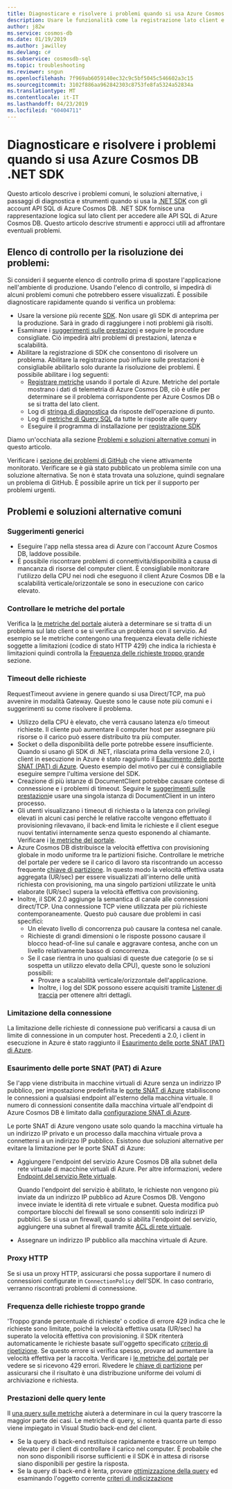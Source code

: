 ```yaml
---
title: Diagnosticare e risolvere i problemi quando si usa Azure Cosmos DB .NET SDK
description: Usare le funzionalità come la registrazione lato client e altri strumenti di terze parti per identificare, diagnosticare e risolvere i problemi di Azure Cosmos DB quando si usa .NET SDK.
author: j82w
ms.service: cosmos-db
ms.date: 01/19/2019
ms.author: jawilley
ms.devlang: c#
ms.subservice: cosmosdb-sql
ms.topic: troubleshooting
ms.reviewer: sngun
ms.openlocfilehash: 7f969ab6059140ec32c9c5bf5045c546602a3c15
ms.sourcegitcommit: 3102f886aa962842303c8753fe8fa5324a52834a
ms.translationtype: MT
ms.contentlocale: it-IT
ms.lasthandoff: 04/23/2019
ms.locfileid: "60404711"
---
```

# <a name="diagnose-and-troubleshoot-issues-when-using-azure-cosmos-db-net-sdk"></a>Diagnosticare e risolvere i problemi quando si usa Azure Cosmos DB .NET SDK
Questo articolo descrive i problemi comuni, le soluzioni alternative, i passaggi di diagnostica e strumenti quando si usa la [.NET SDK](sql-api-sdk-dotnet.md) con gli account API SQL di Azure Cosmos DB.
.NET SDK fornisce una rappresentazione logica sul lato client per accedere alle API SQL di Azure Cosmos DB. Questo articolo descrive strumenti e approcci utili ad affrontare eventuali problemi.

## <a name="checklist-for-troubleshooting-issues"></a>Elenco di controllo per la risoluzione dei problemi:
Si consideri il seguente elenco di controllo prima di spostare l'applicazione nell'ambiente di produzione. Usando l'elenco di controllo, si impedirà di alcuni problemi comuni che potrebbero essere visualizzati. È possibile diagnosticare rapidamente quando si verifica un problema:

*   Usare la versione più recente [SDK](https://github.com/Azure/azure-cosmos-dotnet-v2/blob/master/changelog.md). Non usare gli SDK di anteprima per la produzione. Sarà in grado di raggiungere i noti problemi già risolti.
*   Esaminare i [suggerimenti sulle prestazioni](performance-tips.md) e seguire le procedure consigliate. Ciò impedirà altri problemi di prestazioni, latenza e scalabilità.
*   Abilitare la registrazione di SDK che consentono di risolvere un problema. Abilitare la registrazione può influire sulle prestazioni è consigliabile abilitarlo solo durante la risoluzione dei problemi. È possibile abilitare i log seguenti:
    *   [Registrare metriche](monitor-accounts.md) usando il portale di Azure. Metriche del portale mostrano i dati di telemetria di Azure Cosmos DB, ciò è utile per determinare se il problema corrispondente per Azure Cosmos DB o se si tratta del lato client.
    *   Log di [stringa di diagnostica](https://docs.microsoft.com/dotnet/api/microsoft.azure.documents.client.resourceresponsebase.requestdiagnosticsstring?view=azure-dotnet) da risposte dell'operazione di punto.
    *   Log di [metriche di Query SQL](sql-api-query-metrics.md) da tutte le risposte alle query 
    *   Eseguire il programma di installazione per [registrazione SDK]( https://github.com/Azure/azure-cosmos-dotnet-v2/blob/master/docs/documentdb-sdk_capture_etl.md)

Diamo un'occhiata alla sezione [Problemi e soluzioni alternative comuni](#common-issues-workarounds) in questo articolo.

Verificare i [sezione dei problemi di GitHub](https://github.com/Azure/azure-cosmos-dotnet-v2/issues) che viene attivamente monitorato. Verificare se è già stato pubblicato un problema simile con una soluzione alternativa. Se non è stata trovata una soluzione, quindi segnalare un problema di GitHub. È possibile aprire un tick per il supporto per problemi urgenti.


## <a name="common-issues-workarounds"></a>Problemi e soluzioni alternative comuni

### <a name="general-suggestions"></a>Suggerimenti generici
* Eseguire l'app nella stessa area di Azure con l'account Azure Cosmos DB, laddove possibile. 
* È possibile riscontrare problemi di connettività/disponibilità a causa di mancanza di risorse del computer client. È consigliabile monitorare l'utilizzo della CPU nei nodi che eseguono il client Azure Cosmos DB e la scalabilità verticale/orizzontale se sono in esecuzione con carico elevato.

### <a name="check-the-portal-metrics"></a>Controllare le metriche del portale
Verifica la [le metriche del portale](monitor-accounts.md) aiuterà a determinare se si tratta di un problema sul lato client o se si verifica un problema con il servizio. Ad esempio se le metriche contengono una frequenza elevata delle richieste soggette a limitazioni (codice di stato HTTP 429) che indica la richiesta è limitazioni quindi controlla la [Frequenza delle richieste troppo grande] sezione. 

### <a name="request-timeouts"></a>Timeout delle richieste
RequestTimeout avviene in genere quando si usa Direct/TCP, ma può avvenire in modalità Gateway. Queste sono le cause note più comuni e i suggerimenti su come risolvere il problema.

* Utilizzo della CPU è elevato, che verrà causano latenza e/o timeout richieste. Il cliente può aumentare il computer host per assegnare più risorse o il carico può essere distribuito tra più computer.
* Socket o della disponibilità delle porte potrebbe essere insufficiente. Quando si usano gli SDK di .NET, rilasciata prima della versione 2.0, i client in esecuzione in Azure è stato raggiunto il [Esaurimento delle porte SNAT (PAT) di Azure]. Questo esempio del motivo per cui è consigliabile eseguire sempre l'ultima versione del SDK.
* Creazione di più istanze di DocumentClient potrebbe causare contese di connessione e i problemi di timeout. Seguire le [suggerimenti sulle prestazioni](performance-tips.md)e usare una singola istanza di DocumentClient in un intero processo.
* Gli utenti visualizzano i timeout di richiesta o la latenza con privilegi elevati in alcuni casi perché le relative raccolte vengono effettuato il provisioning rilevavano, il back-end limita le richieste e il client esegue nuovi tentativi internamente senza questo esponendo al chiamante. Verificare i [le metriche del portale](monitor-accounts.md).
* Azure Cosmos DB distribuisce la velocità effettiva con provisioning globale in modo uniforme tra le partizioni fisiche. Controllare le metriche del portale per vedere se il carico di lavoro sta riscontrando un accesso frequente [chiave di partizione](partition-data.md). In questo modo la velocità effettiva usata aggregata (UR/sec) per essere visualizzati all'interno delle unità richiesta con provisioning, ma una singolo partizioni utilizzate le unità elaborate (UR/sec) supera la velocità effettiva con provisioning. 
* Inoltre, il SDK 2.0 aggiunge la semantica di canale alle connessioni direct/TCP. Una connessione TCP viene utilizzata per più richieste contemporaneamente. Questo può causare due problemi in casi specifici:
    * Un elevato livello di concorrenza può causare la contesa nel canale.
    * Richieste di grandi dimensioni o le risposte possono causare il blocco head-of-line sul canale e aggravare contesa, anche con un livello relativamente basso di concorrenza.
    * Se il case rientra in uno qualsiasi di queste due categorie (o se si sospetta un utilizzo elevato della CPU), queste sono le soluzioni possibili:
        * Provare a scalabilità verticale/orizzontale dell'applicazione.
        * Inoltre, i log del SDK possono essere acquisiti tramite [Listener di traccia](https://github.com/Azure/azure-cosmosdb-dotnet/blob/master/docs/documentdb-sdk_capture_etl.md) per ottenere altri dettagli.

### <a name="connection-throttling"></a>Limitazione della connessione
La limitazione delle richieste di connessione può verificarsi a causa di un limite di connessione in un computer host. Precedenti a 2.0, i client in esecuzione in Azure è stato raggiunto il [Esaurimento delle porte SNAT (PAT) di Azure].

### <a name="snat"></a>Esaurimento delle porte SNAT (PAT) di Azure

Se l'app viene distribuita in macchine virtuali di Azure senza un indirizzo IP pubblico, per impostazione predefinita le [porte SNAT di Azure](https://docs.microsoft.com/azure/load-balancer/load-balancer-outbound-connections#preallocatedports) stabiliscono le connessioni a qualsiasi endpoint all'esterno della macchina virtuale. Il numero di connessioni consentite dalla macchina virtuale all'endpoint di Azure Cosmos DB è limitato dalla [configurazione SNAT di Azure](https://docs.microsoft.com/azure/load-balancer/load-balancer-outbound-connections#preallocatedports).

 Le porte SNAT di Azure vengono usate solo quando la macchina virtuale ha un indirizzo IP privato e un processo dalla macchina virtuale prova a connettersi a un indirizzo IP pubblico. Esistono due soluzioni alternative per evitare la limitazione per le porte SNAT di Azure:

* Aggiungere l'endpoint del servizio Azure Cosmos DB alla subnet della rete virtuale di macchine virtuali di Azure. Per altre informazioni, vedere [Endpoint del servizio Rete virtuale](https://docs.microsoft.com/azure/virtual-network/virtual-network-service-endpoints-overview). 

    Quando l'endpoint del servizio è abilitato, le richieste non vengono più inviate da un indirizzo IP pubblico ad Azure Cosmos DB. Vengono invece inviate le identità di rete virtuale e subnet. Questa modifica può comportare blocchi del firewall se sono consentiti solo indirizzi IP pubblici. Se si usa un firewall, quando si abilita l'endpoint del servizio, aggiungere una subnet al firewall tramite [ACL di rete virtuale](https://docs.microsoft.com/azure/virtual-network/virtual-networks-acl).
* Assegnare un indirizzo IP pubblico alla macchina virtuale di Azure.

### <a name="http-proxy"></a>Proxy HTTP
Se si usa un proxy HTTP, assicurarsi che possa supportare il numero di connessioni configurate in `ConnectionPolicy` dell'SDK.
In caso contrario, verranno riscontrati problemi di connessione.

### Frequenza delle richieste troppo grande<a name="request-rate-too-large"></a>
'Troppo grande percentuale di richieste' o codice di errore 429 indica che le richieste sono limitate, poiché la velocità effettiva usata (UR/sec) ha superato la velocità effettiva con provisioning. il SDK ritenterà automaticamente le richieste basate sull'oggetto specificato [criterio di ripetizione](https://docs.microsoft.com/dotnet/api/microsoft.azure.documents.client.connectionpolicy.retryoptions?view=azure-dotnet). Se questo errore si verifica spesso, provare ad aumentare la velocità effettiva per la raccolta. Verificare i [le metriche del portale](use-metrics.md) per vedere se si ricevono 429 errori. Rivedere le [chiave di partizione](https://docs.microsoft.com/azure/cosmos-db/partitioning-overview#choose-partitionkey) per assicurarsi che il risultato è una distribuzione uniforme dei volumi di archiviazione e richiesta. 

### <a name="slow-query-performance"></a>Prestazioni delle query lente
Il [una query sulle metriche](sql-api-query-metrics.md) aiuterà a determinare in cui la query trascorre la maggior parte dei casi. Le metriche di query, si noterà quanta parte di esso viene impiegato in Visual Studio back-end del client.
* Se la query di back-end restituisce rapidamente e trascorre un tempo elevato per il client di controllare il carico nel computer. È probabile che non sono disponibili risorse sufficienti e il SDK è in attesa di risorse siano disponibili per gestire la risposta.
* Se la query di back-end è lenta, provare [ottimizzazione della query](optimize-cost-queries.md) ed esaminando l'oggetto corrente [criteri di indicizzazione](index-overview.md) 

 <!--Anchors-->
[Common issues and workarounds]: #common-issues-workarounds
[Enable client SDK logging]: #logging
[Frequenza delle richieste troppo grande]: #request-rate-too-large
[Request Timeouts]: #request-timeouts
[Esaurimento delle porte SNAT (PAT) di Azure]: #snat
[Production check list]: #production-check-list


